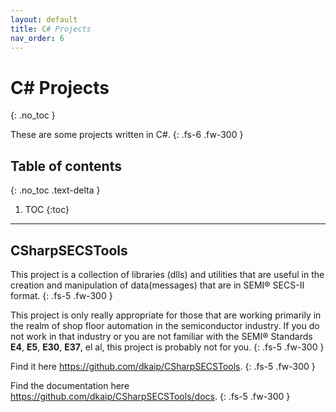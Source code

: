 ```yaml
---
layout: default
title: C# Projects
nav_order: 6
---
```


# C\# Projects

{: .no_toc }

These are some projects written in C\#.
{: .fs-6 .fw-300 }

## Table of contents

{: .no_toc .text-delta }

1. TOC
{:toc}

---

## CSharpSECSTools

This project is a collection of libraries (dlls) and utilities that are useful in the creation and manipulation of data(messages) that are in SEMI&reg; SECS-II format.
{: .fs-5 .fw-300 }

This project is only really appropriate for those that are working primarily in the realm of shop floor automation in the semiconductor industry. If you do not work in that industry or you are not familiar with the SEMI&reg; Standards **E4**, **E5**, **E30**, **E37**, el al, this project is probably not for you.
{: .fs-5 .fw-300 }

Find it here <a href="https://github.com/dkaip/CSharpSECSTools">https://github.com/dkaip/CSharpSECSTools</a>.
{: .fs-5 .fw-300 }

Find the documentation here <a href="https://github.com/dkaip/CSharpSECSTools/docs">https://github.com/dkaip/CSharpSECSTools/docs</a>.
{: .fs-5 .fw-300 }
